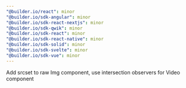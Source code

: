 ```yaml
---
"@builder.io/react": minor
"@builder.io/sdk-angular": minor
"@builder.io/sdk-react-nextjs": minor
"@builder.io/sdk-qwik": minor
"@builder.io/sdk-react": minor
"@builder.io/sdk-react-native": minor
"@builder.io/sdk-solid": minor
"@builder.io/sdk-svelte": minor
"@builder.io/sdk-vue": minor
---
```


Add srcset to raw Img component, use intersection observers for Video component
